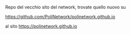 Repo del vecchio sito del network, trovate quello nuovo su 

https://github.com/PoliNetwork/polinetwork.github.io

al sito
https://polinetwork.github.io
